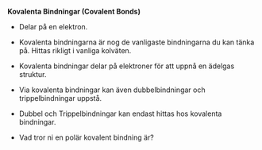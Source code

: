 **Kovalenta Bindningar (Covalent Bonds)**
- Delar på en elektron.

- Kovalenta bindningarna är nog de vanligaste bindningarna du kan tänka på. Hittas rikligt i vanliga kolväten.
- Kovalenta bindningar delar på elektroner för att uppnå en ädelgas struktur.
- Via kovalenta bindningar kan även dubbelbindningar och trippelbindningar uppstå.
- Dubbel och Trippelbindningar kan endast hittas hos kovalenta bindningar.
- Vad tror ni en polär kovalent bindning är?